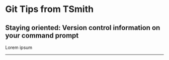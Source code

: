 # Git Tips from TSmith

## Staying oriented: Version control information on your command prompt

Lorem ipsum

--------------------------------------------------------------------------------
